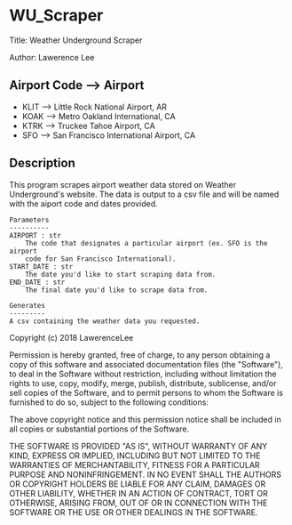 # WU_Scraper

Title: Weather Underground Scraper

Author: Lawerence Lee

## Airport Code --> Airport

* KLIT --> Little Rock National Airport, AR
* KOAK --> Metro Oakland International, CA
* KTRK --> Truckee Tahoe Airport, CA
* SFO  --> San Francisco International Airport, CA

## Description

This program scrapes airport weather data stored on Weather Underground's website. The data is output to a csv file and will 
be named with the aiport code and dates provided.

```
Parameters
----------
AIRPORT : str
    The code that designates a particular airport (ex. SFO is the airport
    code for San Francisco International).
START_DATE : str
    The date you'd like to start scraping data from.
END_DATE : str
    The final date you'd like to scrape data from.
    
Generates
---------
A csv containing the weather data you requested.
```

Copyright (c) 2018 LawerenceLee

Permission is hereby granted, free of charge, to any person obtaining a copy
of this software and associated documentation files (the "Software"), to deal
in the Software without restriction, including without limitation the rights
to use, copy, modify, merge, publish, distribute, sublicense, and/or sell
copies of the Software, and to permit persons to whom the Software is
furnished to do so, subject to the following conditions:

The above copyright notice and this permission notice shall be included in all
copies or substantial portions of the Software.

THE SOFTWARE IS PROVIDED "AS IS", WITHOUT WARRANTY OF ANY KIND, EXPRESS OR
IMPLIED, INCLUDING BUT NOT LIMITED TO THE WARRANTIES OF MERCHANTABILITY,
FITNESS FOR A PARTICULAR PURPOSE AND NONINFRINGEMENT. IN NO EVENT SHALL THE
AUTHORS OR COPYRIGHT HOLDERS BE LIABLE FOR ANY CLAIM, DAMAGES OR OTHER
LIABILITY, WHETHER IN AN ACTION OF CONTRACT, TORT OR OTHERWISE, ARISING FROM,
OUT OF OR IN CONNECTION WITH THE SOFTWARE OR THE USE OR OTHER DEALINGS IN THE
SOFTWARE.
